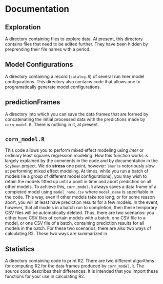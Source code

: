 # Documentation

## Exploration
A directory containing files to explore data. At present, this directory contains files that need to be edited further.
They have been hidden by preprending their file names with a period.

## Model Configurations
A directory containing a record (`catalog.R`) of several run lmer model configurations. This directory also contains code that allows one to programatically generate model configurations.

## predictionFrames
A directory into which you can save the data frames that are formed by concatenating the initial processed data with the predictions made by `corn_model.R`. There is nothing in it, at present.

## `corn_model.R`
This code allows you to perform mixed effect modeling using *lmer* or ordinary least squares regression modeling. How this function works is largely explained by the comments in the code and by documentation in the `Soybean` project. We do **stress** one point, however: `lmer` is notoriously slow at performing mixed effect modeling. At times, while you run a batch of models (ie a group of different model configurations), you may wish to retain the models fitted up until a point in time and abort prediction on all other models. To achieve this, `corn_model.R` always saves a data frame of a completed model using `model_name.csv` where `model_name` is specifiable in the code. This way, even if other models take too long, or for some reason abort, you will at least have prediction results for a few models. In the event, however, that all models in a batch run to completion, then these temporary CSV files will be automatically deleted. Thus, there are two scenarios: you either have CSV files of certain models with a batch, one CSV file to a model, or one CSV file of a batch, containing prediction results for all models in the batch. For these two scenarios, there are also two ways of calculating R2. These two ways are summarized in 

## Statistics
A directory containing code to print R2. There are two different algorithms for computing R2 for the data frames produced by `corn_model.R`. The source code describes their differences. It is intended that you import these functions for your use in calculating R2.
